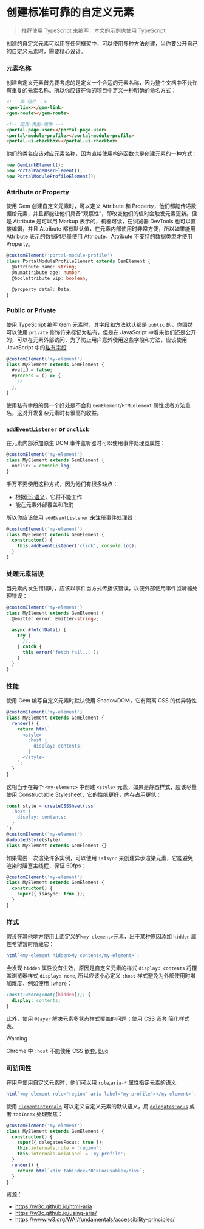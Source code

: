 # 创建标准可靠的自定义元素

> 推荐使用 TypeScript 来编写，本文的示例也使用 TypeScript

创建的自定义元素可以用在任何框架中，可以使用多种方法创建，当你要公开自己的自定义元素时，需要精心设计。

### 元素名称

创建自定义元素首先要考虑的是定义一个合适的元素名称，因为整个文档中不允许有重复的元素名称。所以你应该在你的项目中定义一种明确的命名方式：

```html
<!-- 库-组件 -->
<gem-link></gem-link>
<gem-route></gem-route>

<!-- 应用-类型-组件 -->
<portal-page-user></portal-page-user>
<portal-module-profile></portal-module-profile>
<portal-ui-checkbox></portal-ui-checkbox>
```

他们的类名应该对应元素名称，因为直接使用构造函数也是创建元素的一种方式：

```ts
new GemLinkElement();
new PortalPageUserElement();
new PortalModuleProfileElement();
```

### Attribute or Property

使用 Gem 创建自定义元素时，可以定义 Attribute 和 Property，他们都能传递数据给元素，并且都能让他们具备“观察性”，即改变他们的值时会触发元素更新。但是 Attribute 是可以用 Markup 表示的，机器可读，在浏览器 DevTools 也可以直接编辑，并且 Attribute 都有默认值，在元素内部使用时非常方便，所以如果能用 Attribute 表示的数据时尽量使用 Attribute，Attribute 不支持的数据类型才使用 Property。

```ts
@customElement('portal-module-profile')
class PortalModuleProfileElement extends GemElement {
  @attribute name: string;
  @numattribute age: number;
  @boolattribute vip: boolean;

  @property data?: Data;
}
```

### Public or Private

使用 TypeScript 编写 Gem 元素时，其字段和方法默认都是 `public` 的，你固然可以使用 `private` 修饰符来标记为私有，但是在 JavaScript 中看来他们还是公开的，可以在元素外部访问，为了防止用户意外使用这些字段和方法，应该使用 JavaScript 中的[私有字段](https://developer.mozilla.org/en-US/docs/Web/JavaScript/Reference/Classes/Private_class_fields)：

```ts
@customElement('my-element')
class MyElement extends GemElement {
  #valid = false;
  #process = () => {
    //
  };
}
```

使用私有字段的另一个好处是不会和 `GemElement`/`HTMLelement` 属性或者方法重名，这对开发复杂元素时有很高的收益。

### `addEventListener` or `onclick`

在元素内部添加原生 DOM 事件监听器时可以使用事件处理器属性：

```ts
@customElement('my-element')
class MyElement extends GemElement {
  onclick = console.log;
}
```

千万不要使用这种方式，因为他们有很多缺点：

- 根据[ES 语义](https://github.com/tc39/proposal-class-fields#public-fields-created-with-objectdefineproperty)，它将不能工作
- 能在元素外部覆盖和取消

所以你应该使用 `addEventListener` 来注册事件处理器：

```ts
@customElement('my-element')
class MyElement extends GemElement {
  constructor() {
    this.addEventListener('click', console.log);
  }
}
```

### 处理元素错误

当元素内发生错误时，应该以事件当方式传播该错误，以便外部使用事件监听器处理错误：

```ts
@customElement('my-element')
class MyElement extends GemElement {
  @emitter error: Emitter<string>;

  async #fetchData() {
    try {
      //...
    } catch {
      this.error('fetch fail...');
    }
  }
}
```

### 性能

使用 Gem 编写自定义元素时默认使用 ShadowDOM，它有隔离 CSS 的优异特性

```ts
@customElement('my-element')
class MyElement extends GemElement {
  render() {
    return html`
      <style>
        :host {
          display: contents;
        }
      </style>
    `;
  }
}
```

这相当于在每个 `<my-element>` 中创建 `<style>` 元素，如果是静态样式，应该尽量使用 [Constructable Stylesheet](https://wicg.github.io/construct-stylesheets/)，它的性能更好，内存占用更低：

```ts
const style = createCSSSheet(css`
  :host {
    display: contents;
  }
`);
@customElement('my-element')
@adoptedStyle(style)
class MyElement extends GemElement {}
```

如果需要一次渲染许多实例，可以使用 `isAsync` 来创建异步渲染元素，它能避免渲染时阻塞主线程，保证 60fps：

```ts
@customElement('my-element')
class MyElement extends GemElement {
  constructor() {
    super({ isAsync: true });
  }
}
```

### 样式

假设在其他地方使用上面定义的`<my-element>`元素，出于某种原因添加 `hidden` 属性希望暂时隐藏它：

```ts
html`<my-element hidden>My content</my-element>`;
```

会发现 `hidden` 属性没有生效，原因是自定义元素的样式 `display: contents` 将覆盖浏览器样式 `display: none`,
所以应该小心定义 `:host` 样式避免为外部使用时增加难度，例如使用 [`:where`](https://developer.mozilla.org/en-US/docs/Web/CSS/:where)：

```css
:host(:where(:not([hidden]))) {
  display: contents;
}
```

此外，使用 [`@layer`](https://developer.mozilla.org/en-US/docs/Web/CSS/@layer) 解决元素[多状态](https://developer.mozilla.org/en-US/docs/Web/API/CustomStateSet)样式覆盖的问题；使用 [CSS 嵌套](https://developer.mozilla.org/en-US/docs/Web/CSS/CSS_nesting) 简化样式表。

> [!WARNING]
> Chrome 中 `:host` 不能使用 CSS 嵌套, [Bug](https://bugs.chromium.org/p/chromium/issues/detail?id=1442408)

### 可访问性

在用户使用自定义元素时，他们可以用 `role`,`aria-*` 属性指定元素的语义:

```ts
html`<my-element role="region" aria-label="my profile"></my-element>`;
```

使用 [`ElementInternals`](https://html.spec.whatwg.org/multipage/custom-elements.html#elementinternals) 可以定义自定义元素的默认语义，用 [`delegatesFocus`](https://developer.mozilla.org/en-US/docs/Web/API/Element/attachShadow#delegatesfocus) 或者 `tabIndex` 处理聚焦：

```ts
@customElement('my-element')
class MyElement extends GemElement {
  constructor() {
    super({ delegatesFocus: true });
    this.internals.role = 'region';
    this.internals.ariaLabel = 'my profile';
  }
  render() {
    return html`<div tabindex="0">Focusable</div>`;
  }
}
```

资源：

- https://w3c.github.io/html-aria
- https://w3c.github.io/using-aria/
- https://www.w3.org/WAI/fundamentals/accessibility-principles/
